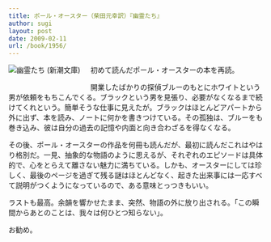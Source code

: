 ```yaml
---
title: ポール・オースター（柴田元幸訳）『幽霊たち』
author: sugi
layout: post
date: 2009-02-11
url: /book/1956/
---
```

<a href="http://www.amazon.co.jp/exec/obidos/ASIN/4102451013/chezsugi-22/ref=nosim/" name="amazletlink" target="_blank"><img src="http://i0.wp.com/ecx.images-amazon.com/images/I/41M2CADHP9L._SL160_.jpg?w=660" alt="幽霊たち (新潮文庫)" class="alignleft" style="float: left; margin: 0 20px 20px 0;" data-recalc-dims="1" /></a>

初めて読んだポール・オースターの本を再読。

開業したばかりの探偵ブルーのもとにホワイトという男が依頼をもちこんでくる。ブラックという男を見張り、必要がなくなるまで続けてくれという。簡単そうな仕事に見えたが。ブラックはほとんどアパートから外に出ず、本を読み、ノートに何かを書きつけている。その孤独は、ブルーをも巻き込み、彼は自分の過去の記憶や内面と向き合わざるを得なくなる。

その後、ポール・オースターの作品を何冊も読んだが、最初に読んだこれはやはり格別だ。一見、抽象的な物語のように思えるが、それぞれのエピソードは具体的で、心をとらえて離さない魅力に満ちている。しかも、オースターにしては珍しく、最後のページを過ぎて残る謎はほとんどなく、起きた出来事には一応すべて説明がつくようになっているので、ある意味とっつきもいい。

ラストも最高。余韻を響かせたまま、突然、物語の外に放り出される。「この瞬間からあとのことは、我々は何ひとつ知らない」。

お勧め。

